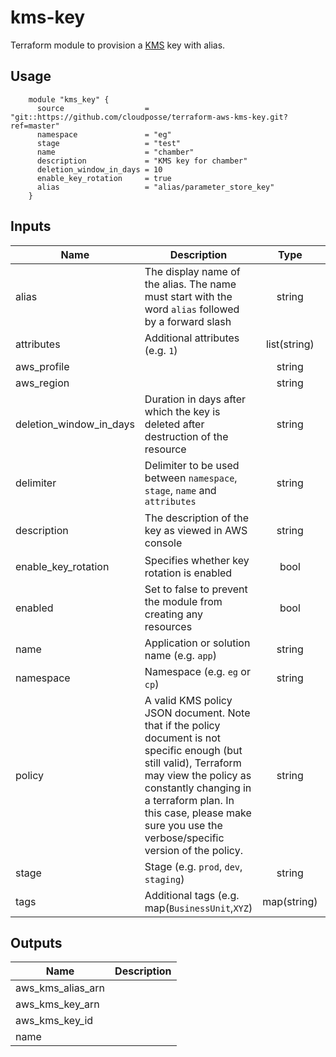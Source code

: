 # kms-key 

Terraform module to provision a [KMS](https://aws.amazon.com/kms/) key with alias.

## Usage

```hcl
    module "kms_key" {
      source                  = "git::https://github.com/cloudposse/terraform-aws-kms-key.git?ref=master"
      namespace               = "eg"
      stage                   = "test"
      name                    = "chamber"
      description             = "KMS key for chamber"
      deletion_window_in_days = 10
      enable_key_rotation     = true
      alias                   = "alias/parameter_store_key"
    }
```
<!-- BEGINNING OF PRE-COMMIT-TERRAFORM DOCS HOOK -->
## Inputs

| Name | Description | Type | Default | Required |
|------|-------------|:----:|:-----:|:-----:|
| alias | The display name of the alias. The name must start with the word `alias` followed by a forward slash | string | `""` | no |
| attributes | Additional attributes (e.g. `1`) | list(string) | `[]` | no |
| aws\_profile |  | string | n/a | yes |
| aws\_region |  | string | n/a | yes |
| deletion\_window\_in\_days | Duration in days after which the key is deleted after destruction of the resource | string | `"10"` | no |
| delimiter | Delimiter to be used between `namespace`, `stage`, `name` and `attributes` | string | `"-"` | no |
| description | The description of the key as viewed in AWS console | string | `"Parameter Store KMS master key"` | no |
| enable\_key\_rotation | Specifies whether key rotation is enabled | bool | `"true"` | no |
| enabled | Set to false to prevent the module from creating any resources | bool | `"true"` | no |
| name | Application or solution name (e.g. `app`) | string | n/a | yes |
| namespace | Namespace (e.g. `eg` or `cp`) | string | `""` | no |
| policy | A valid KMS policy JSON document. Note that if the policy document is not specific enough (but still valid), Terraform may view the policy as constantly changing in a terraform plan. In this case, please make sure you use the verbose/specific version of the policy. | string | `""` | no |
| stage | Stage (e.g. `prod`, `dev`, `staging`) | string | `""` | no |
| tags | Additional tags (e.g. map(`BusinessUnit`,`XYZ`) | map(string) | `{}` | no |

## Outputs

| Name | Description |
|------|-------------|
| aws\_kms\_alias\_arn |  |
| aws\_kms\_key\_arn |  |
| aws\_kms\_key\_id |  |
| name |  |

<!-- END OF PRE-COMMIT-TERRAFORM DOCS HOOK -->

